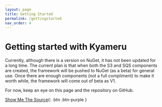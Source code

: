 ```yaml
---
layout: page
title: Getting Started
permalink: /gettingstarted
nav_order: 4
---
```


# Getting started with Kyameru

Currently, although there is a version on NuGet, it has not been updated for a long time. The current plan is that when both the S3 and SQS components are created, the framework will be pushed to NuGet (as a beta) for general use.
Once there are enough components (not a full compliment) to make it worth while, the framework will come out of beta as V1.

For now, keep an eye on this page and the repository on GitHub.

[Show Me The Source](https://github.com/djsuperchief/Kyameru){: .btn .btn-purple }